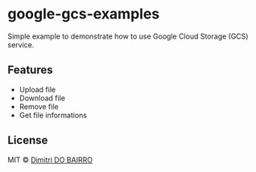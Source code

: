 # google-gcs-examples

Simple example to demonstrate how to use Google Cloud Storage (GCS) service.

## Features

-   Upload file
-   Download file
-   Remove file
-   Get file informations

## License

MIT © [Dimitri DO BAIRRO](https://github.com/rimiti)
